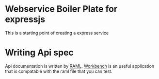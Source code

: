 # Webservice Boiler Plate for expressjs
This is a starting point of creating a express service

# Writing Api spec
Api documentation is written by [RAML](http://raml.org/). 
[Workbench](http://apiworkbench.com/) is an useful application that is compatable with the raml file that you can test.

# 

